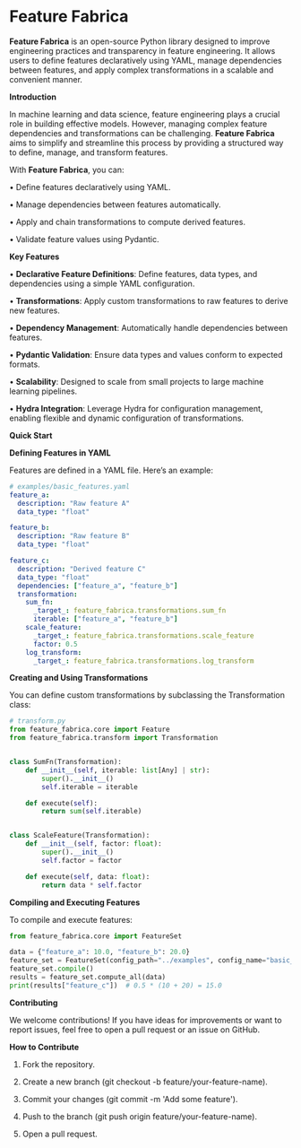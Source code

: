 # Feature Fabrica

**Feature Fabrica** is an open-source Python library designed to improve engineering practices and transparency in feature engineering. It allows users to define features declaratively using YAML, manage dependencies between features, and apply complex transformations in a scalable and convenient manner.

**Introduction**

In machine learning and data science, feature engineering plays a crucial role in building effective models. However, managing complex feature dependencies and transformations can be challenging. **Feature Fabrica** aims to simplify and streamline this process by providing a structured way to define, manage, and transform features.

With **Feature Fabrica**, you can:

•	Define features declaratively using YAML.

•	Manage dependencies between features automatically.

•	Apply and chain transformations to compute derived features.

•	Validate feature values using Pydantic.

**Key Features**

•	**Declarative Feature Definitions**: Define features, data types, and dependencies using a simple YAML configuration.

•	**Transformations**: Apply custom transformations to raw features to derive new features.

•	**Dependency Management**: Automatically handle dependencies between features.

•	**Pydantic Validation**: Ensure data types and values conform to expected formats.

•	**Scalability**: Designed to scale from small projects to large machine learning pipelines.

•	**Hydra Integration**: Leverage Hydra for configuration management, enabling flexible and dynamic configuration of transformations.

**Quick Start**

**Defining Features in YAML**

Features are defined in a YAML file. Here’s an example:

```yaml
# examples/basic_features.yaml
feature_a:
  description: "Raw feature A"
  data_type: "float"

feature_b:
  description: "Raw feature B"
  data_type: "float"

feature_c:
  description: "Derived feature C"
  data_type: "float"
  dependencies: ["feature_a", "feature_b"]
  transformation:
    sum_fn:
      _target_: feature_fabrica.transformations.sum_fn
      iterable: ["feature_a", "feature_b"]
    scale_feature:
      _target_: feature_fabrica.transformations.scale_feature
      factor: 0.5
    log_transform:
      _target_: feature_fabrica.transformations.log_transform
```

**Creating and Using Transformations**

You can define custom transformations by subclassing the Transformation class:

```python
# transform.py
from feature_fabrica.core import Feature
from feature_fabrica.transform import Transformation


class SumFn(Transformation):
    def __init__(self, iterable: list[Any] | str):
        super().__init__()
        self.iterable = iterable

    def execute(self):
        return sum(self.iterable)


class ScaleFeature(Transformation):
    def __init__(self, factor: float):
        super().__init__()
        self.factor = factor

    def execute(self, data: float):
        return data * self.factor
```

**Compiling and Executing Features**

To compile and execute features:

```python
from feature_fabrica.core import FeatureSet

data = {"feature_a": 10.0, "feature_b": 20.0}
feature_set = FeatureSet(config_path="../examples", config_name="basic_features")
feature_set.compile()
results = feature_set.compute_all(data)
print(results["feature_c"])  # 0.5 * (10 + 20) = 15.0
```

**Contributing**

We welcome contributions! If you have ideas for improvements or want to report issues, feel free to open a pull request or an issue on GitHub.

**How to Contribute**

1. Fork the repository.

2. Create a new branch (git checkout -b feature/your-feature-name).

3. Commit your changes (git commit -m 'Add some feature').

4. Push to the branch (git push origin feature/your-feature-name).

5. Open a pull request.
